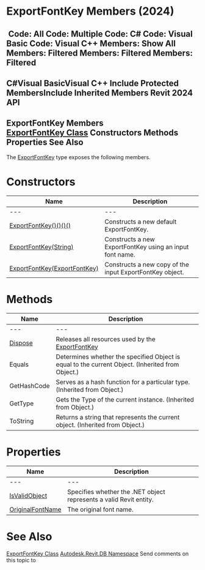 # ExportFontKey Members (2024)

﻿
 Code: All Code: Multiple Code: C# Code: Visual Basic Code: Visual C++  Members: Show All Members: Filtered Members: Filtered Members: Filtered   
---  
C#Visual BasicVisual C++
Include Protected MembersInclude Inherited Members
Revit 2024 API  
---  
ExportFontKey Members  
[ExportFontKey Class](bd33456d-7898-f32c-312e-b94af14c0007.md "ExportFontKey Class") Constructors Methods Properties See Also  
---  
The [ExportFontKey](bd33456d-7898-f32c-312e-b94af14c0007.md "ExportFontKey Class") type exposes the following members.
# Constructors
| Name | Description |
| --- | --- |
| --- | --- | --- |
| [ExportFontKey()()()()](23f5a68b-ede1-e2d1-a293-a2cdc00d91ee.md "ExportFontKey Constructor") | Constructs a new default ExportFontKey. |
| [ExportFontKey(String)](83ff5239-509d-7588-3a02-6bf97ffa3df8.md "ExportFontKey Constructor \(String\)") | Constructs a new ExportFontKey using an input font name. |
| [ExportFontKey(ExportFontKey)](30df646b-6951-bbcd-0aa4-40c6f189ea5c.md "ExportFontKey Constructor \(ExportFontKey\)") | Constructs a new copy of the input ExportFontKey object. |

# Methods
| Name | Description |
| --- | --- |
| --- | --- | --- |
| [Dispose](7324548e-6edd-884c-0195-7120b3ead31a.md "Dispose Method") | Releases all resources used by the [ExportFontKey](bd33456d-7898-f32c-312e-b94af14c0007.md "ExportFontKey Class") |
| Equals | Determines whether the specified Object is equal to the current Object. (Inherited from Object.) |
| GetHashCode | Serves as a hash function for a particular type.  (Inherited from Object.) |
| GetType | Gets the Type of the current instance. (Inherited from Object.) |
| ToString | Returns a string that represents the current object. (Inherited from Object.) |

# Properties
| Name | Description |
| --- | --- |
| --- | --- | --- |
| [IsValidObject](faad31d1-490e-85b5-ca5a-211f1ae92bd5.md "IsValidObject Property") | Specifies whether the .NET object represents a valid Revit entity. |
| [OriginalFontName](0f593cef-4eb5-cb3f-138d-013bd75ba5e0.md "OriginalFontName Property") | The original font name. |

# See Also
[ExportFontKey Class](bd33456d-7898-f32c-312e-b94af14c0007.md "ExportFontKey Class")
[Autodesk.Revit.DB Namespace](87546ba7-461b-c646-cbb1-2cb8f5bff8b2.md "Autodesk.Revit.DB Namespace")
Send comments on this topic to 